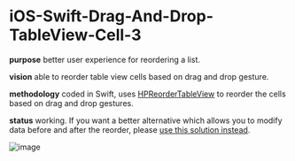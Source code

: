 # iOS-Swift-Drag-And-Drop-TableView-Cell-3

**purpose** better user experience for reordering a list.

**vision** able to reorder table view cells based on drag and drop gesture.

**methodology** coded in Swift, uses [HPReorderTableView](https://github.com/hpique/HPReorderTableView) to reorder the cells based on drag and drop gestures.

**status** working. If you want a better alternative which allows you to modify data before and after the reorder, please [use this solution instead](https://github.com/ethanneff/iOS-Swift-Drag-And-Drop-TableView-Cell-4).

![image](http://i.imgur.com/FbCxHpF.gif)
